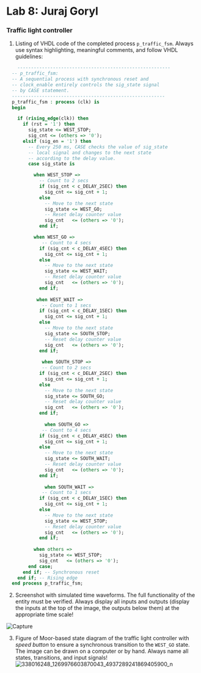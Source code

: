 # Lab 8: Juraj Goryl

### Traffic light controller

1. Listing of VHDL code of the completed process `p_traffic_fsm`. Always use syntax highlighting, meaningful comments, and follow VHDL guidelines:

```vhdl
    --------------------------------------------------------
  -- p_traffic_fsm:
  -- A sequential process with synchronous reset and
  -- clock_enable entirely controls the sig_state signal
  -- by CASE statement.
  --------------------------------------------------------
  p_traffic_fsm : process (clk) is
  begin

    if (rising_edge(clk)) then
      if (rst = '1') then                    
        sig_state <= WEST_STOP;              
        sig_cnt <= (others => '0');       
      elsif (sig_en = '1') then
        -- Every 250 ms, CASE checks the value of sig_state
        -- local signal and changes to the next state 
        -- according to the delay value.
        case sig_state is

          when WEST_STOP =>
            -- Count to 2 secs
            if (sig_cnt < c_DELAY_2SEC) then
              sig_cnt <= sig_cnt + 1;
            else
              -- Move to the next state
              sig_state <= WEST_GO;
              -- Reset delay counter value
              sig_cnt   <= (others => '0');
            end if;

          when WEST_GO =>
             -- Count to 4 secs
            if (sig_cnt < c_DELAY_4SEC) then
              sig_cnt <= sig_cnt + 1;
            else
              -- Move to the next state
              sig_state <= WEST_WAIT;
              -- Reset delay counter value
              sig_cnt   <= (others => '0');
            end if;
            
           when WEST_WAIT =>
             -- Count to 1 secs
            if (sig_cnt < c_DELAY_1SEC) then
              sig_cnt <= sig_cnt + 1;
            else
              -- Move to the next state
              sig_state <= SOUTH_STOP;
              -- Reset delay counter value
              sig_cnt   <= (others => '0');
            end if;
            
             when SOUTH_STOP =>
             -- Count to 2 secs
            if (sig_cnt < c_DELAY_2SEC) then
              sig_cnt <= sig_cnt + 1;
            else
              -- Move to the next state
              sig_state <= SOUTH_GO;
              -- Reset delay counter value
              sig_cnt   <= (others => '0');
            end if;
            
              when SOUTH_GO =>
             -- Count to 4 secs
            if (sig_cnt < c_DELAY_4SEC) then
              sig_cnt <= sig_cnt + 1;
            else
              -- Move to the next state
              sig_state <= SOUTH_WAIT;
              -- Reset delay counter value
              sig_cnt   <= (others => '0');
            end if;
                       
              when SOUTH_WAIT =>
             -- Count to 1 secs
            if (sig_cnt < c_DELAY_1SEC) then
              sig_cnt <= sig_cnt + 1;
            else
              -- Move to the next state
              sig_state <= WEST_STOP;
              -- Reset delay counter value
              sig_cnt   <= (others => '0');
            end if;
                               
          when others =>
            sig_state <= WEST_STOP;
            sig_cnt   <= (others => '0');
        end case;
      end if; -- Synchronous reset
    end if; -- Rising edge
  end process p_traffic_fsm;

```

2. Screenshot with simulated time waveforms. The full functionality of the entity must be verified. Always display all inputs and outputs (display the inputs at the top of the image, the outputs below them) at the appropriate time scale!

  
![Capture](https://user-images.githubusercontent.com/124798537/228556712-07b0aab7-199a-46fe-8679-c06a3efc8062.PNG)


3. Figure of Moor-based state diagram of the traffic light controller with *speed button* to ensure a synchronous transition to the `WEST_GO` state. The image can be drawn on a computer or by hand. Always name all states, transitions, and input signals!![338016248_1269976603870043_4937289241869405900_n](https://user-images.githubusercontent.com/124798537/230021508-c56c2202-fcdb-4034-92e9-d97359748015.jpg)


   
